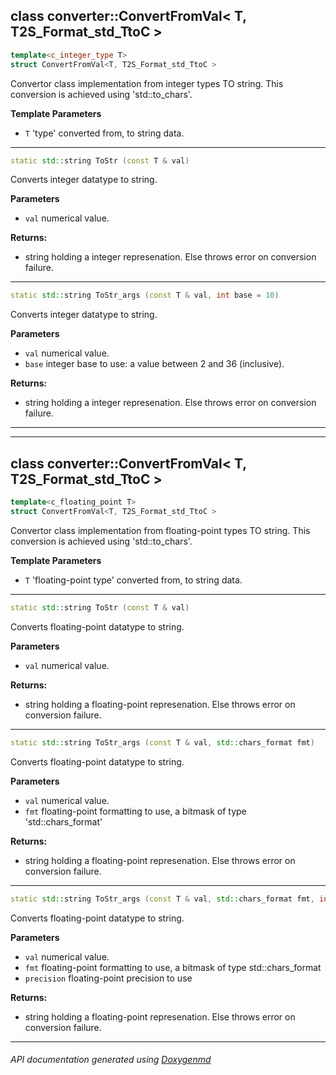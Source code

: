 ## class converter::ConvertFromVal< T, T2S_Format_std_TtoC >

```c++
template<c_integer_type T>
struct ConvertFromVal<T, T2S_Format_std_TtoC >
```
Convertor class implementation from integer types TO string. This conversion is achieved using 'std::to_chars'.  

**Template Parameters**
- `T`                     'type' converted from, to string data.

---

```c++
static std::string ToStr (const T & val)
```
Converts integer datatype to string. 

**Parameters**
- `val` numerical value. 

**Returns:**
- string holding a integer represenation. Else throws error on conversion failure. 

---

```c++
static std::string ToStr_args (const T & val, int base = 10)
```
Converts integer datatype to string. 

**Parameters**
- `val` numerical value. 
- `base` integer base to use: a value between 2 and 36 (inclusive). 

**Returns:**
- string holding a integer represenation. Else throws error on conversion failure. 
---


---
## class converter::ConvertFromVal< T, T2S_Format_std_TtoC >

```c++
template<c_floating_point T>
struct ConvertFromVal<T, T2S_Format_std_TtoC >
```
Convertor class implementation from floating-point types TO string. This conversion is achieved using 'std::to_chars'.

**Template Parameters**
- `T`                     'floating-point type' converted from, to string data.

---

```c++
static std::string ToStr (const T & val)
```
Converts floating-point datatype to string. 

**Parameters**
- `val` numerical value. 

**Returns:**
- string holding a floating-point represenation. Else throws error on conversion failure. 

---

```c++
static std::string ToStr_args (const T & val, std::chars_format fmt)
```
Converts floating-point datatype to string. 

**Parameters**
- `val` numerical value. 
- `fmt` floating-point formatting to use, a bitmask of type 'std::chars_format'

**Returns:**
- string holding a floating-point represenation. Else throws error on conversion failure. 

---

```c++
static std::string ToStr_args (const T & val, std::chars_format fmt, int precision)
```
Converts floating-point datatype to string. 

**Parameters**
- `val` numerical value. 
- `fmt` floating-point formatting to use, a bitmask of type std::chars_format 
- `precision` floating-point precision to use 

**Returns:**
- string holding a floating-point represenation. Else throws error on conversion failure. 

---

###### API documentation generated using [Doxygenmd](https://github.com/d99kris/doxygenmd)

